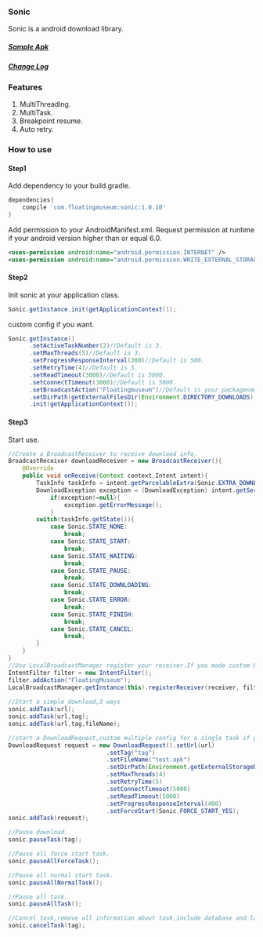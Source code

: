 ### Sonic
Sonic is a android download library.

##### [Sample Apk](https://github.com/floatingmuseum/Sonic/raw/master/apk/Sonic_sample.apk)
##### [Change Log](https://github.com/floatingmuseum/Sonic/blob/master/ChangeLog.md)

### Features

1. MultiThreading.
2. MultiTask.
3. Breakpoint resume.
4. Auto retry.

### How to use

#### Step1
Add dependency to your build.gradle.
```groovy
dependencies{
	compile 'com.floatingmuseum:sonic:1.0.10'
}
```
Add permission to your AndroidManifest.xml.
Request permission at runtime if your android version higher than or equal 6.0.
```xml
<uses-permission android:name="android.permission.INTERNET" />
<uses-permission android:name="android.permission.WRITE_EXTERNAL_STORAGE" />
```
#### Step2
Init sonic at your application class.
```java
Sonic.getInstance.init(getApplicationContext());
```
custom config if you want.
```java
Sonic.getInstance()
      .setActiveTaskNumber(2)//Default is 3.
      .setMaxThreads(5)//Default is 3.
      .setProgressResponseInterval(300)//Default is 500.
      .setRetryTime(4)//Default is 5.
      .setReadTimeout(3000)//Default is 5000.
      .setConnectTimeout(3000)//Default is 5000.
      .setBroadcastAction("Floatingmuseum")//Default is your packagename.
      .setDirPath(getExternalFilesDir(Environment.DIRECTORY_DOWNLOADS).getAbsolutePath())//Default is sdcard/Download
      .init(getApplicationContext());
```
#### Step3
Start use.
```java
//Create a BroadcastReceiver to receive download info.
BroadcastReceiver downloadReceiver = new BroadcastReceiver(){
	@Override
	public void onReceive(Context context,Intent intent){
    	TaskInfo taskInfo = intent.getParcelableExtra(Sonic.EXTRA_DOWNLOAD_TASK_INFO);
    	DownloadException exception = (DownloadException) intent.getSerializableExtra(Sonic.EXTRA_DOWNLOAD_EXCEPTION);
            if(exception!=null){
                exception.getErrorMessage();
            }
        switch(taskInfo.getState()){
        	case Sonic.STATE_NONE:
            	break;
            case Sonic.STATE_START:
            	break;
            case Sonic.STATE_WAITING:
            	break;
            case Sonic.STATE_PAUSE:
            	break;
            case Sonic.STATE_DOWNLOADING:
            	break;
            case Sonic.STATE_ERROR:
            	break;
            case Sonic.STATE_FINISH:
            	break;
            case Sonic.STATE_CANCEL:
            	break;
        }
    }
}
//Use LocalBroadcastManager register your receiver.If you made custom BroadcastAction at step2,add action in filter.
IntentFilter filter = new IntentFilter();
filter.addAction("FloatingMuseum");
LocalBroadcastManager.getInstance(this).registerReceiver(receiver, filter);
                
//Start a simple download,3 ways
sonic.addTask(url);
sonic.addTask(url,tag);
sonic.addTask(url,tag,fileName);

//start a DownloadRequest,custom multiple config for a single task if you need.
DownloadRequest request = new DownloadRequest().setUrl(url)
                            .setTag("tag")
                            .setFileName("test.apk")
                            .setDirPath(Environment.getExternalStorageDirectory().getAbsolutePath())
                            .setMaxThreads(4)
                            .setRetryTime(5)
                            .setConnectTimeout(5000)
                            .setReadTimeout(5000)
                            .setProgressResponseInterval(400)
                            .setForceStart(Sonic.FORCE_START_YES);
sonic.addTask(request);

//Pause download.
sonic.pauseTask(tag);

//Pause all force start task.
sonic.pauseAllForceTask();

//Pause all normal start task.
sonic.pauseAllNormalTask();

//Pause all task.
sonic.pauseAllTask();

//Cancel task,remove all information about task,include database and local file.
sonic.cancelTask(tag);
```